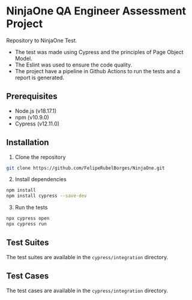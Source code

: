 # NinjaOne QA Engineer Assessment Project

Repository to NinjaOne Test.
- The test was made using Cypress and the principles of Page Object Model.
- The Eslint was used to ensure the code quality.
- The project have a pipeline in Github Actions to run the tests and a report is generated.

## Prerequisites

- Node.js (v18.17.1)
- npm (v10.9.0)
- Cypress (v12.11.0)

## Installation

1. Clone the repository

```bash
git clone https://github.com/FelipeRubelBorges/NinjaOne.git
```

2. Install dependencies

```bash 
npm install
npm install cypress --save-dev
```

3. Run the tests

```bash
npx cypress open
npx cypress run
```

## Test Suites

The test suites are available in the `cypress/integration` directory.

## Test Cases

The test cases are available in the `cypress/integration` directory.


